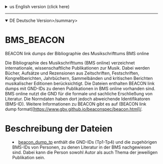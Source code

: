 <details>

<summary>us English version (click here)</summary>

# BMS_BEACON

BEACON link dumps of Bibliographie des Musikschrifttums BMS online

The (Bibliography of Music Literature BMS online)[https://www.musikbibliographie.de/] lists international, scholarly publications on music. Books, essays and reviews from journals, festschrifts, congress reports, yearbooks, anthologies and critical reports of musical editions are considered. The files contain BEACON link dumps with GND IDs for which publications are available in BMS online. BMS online uses the GND for the formal and subject indexing of literature. However, the authority files there have different identifiers (BMS-ID).
For more information about BEACON please visit (BEACON link dump format)[https://www.gbv.github.io/beaconspec/beacon.html]

# Files description

* [beacon_dump_tp](https://www.github.com/musikforschung/BMS_BEACON/) contains the GND-IDs (Tp1-Tp4) and the corresponding BMS-IDs of persons for whom literature is indexed in the BMS. The person can be both author and subject of the respective publication.

</details>

---

<details open>

<summary>DE Deutsche Version>/summary>

# BMS_BEACON

BEACON link dumps der Bibliographie des Musikschrifttums BMS online

Die Bibliographie des Musikschrifttums (BMS online) verzeichnet internationale, wissenschaftliche Publikationen zur Musik. Dabei werden Bücher, Aufsätze und Rezensionen aus Zeitschriften, Festschriften, Kongreßberichten, Jahrbüchern, Sammelbänden und kritischen Berichten musikalischer Editionen berücksichtigt. Die Dateien enthalten BEACON link dumps mit GND-IDs zu denen Publikationen in BMS online vorhanden sind. BMS online nutzt die GND für die formale und sachliche Erschließung von Literatur. Die Normdaten haben dort jedoch abweichende Identifikatoren (BMS-ID).
Weitere Informationen zu BEACON gibt es auf (BEACON link dump format)[https://www.gbv.github.io/beaconspec/beacon.html]/.

# Beschreibung der Dateien

* [beacon_dump_tp](https://www.github.com/musikforschung/BMS_BEACON/) enthält die GND-IDs (Tp1-Tp4) und die zugehörigen BMS-IDs von Personen, zu denen Literatur in der BMS nachgewiesen sind. Dabei kann die Person sowohl Autor als auch Thema der jeweiligen Publikation sein.

</details>	
